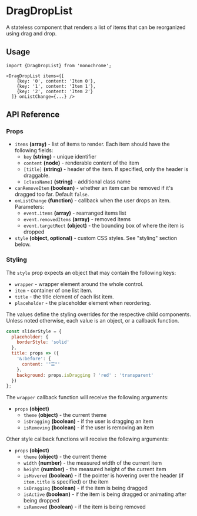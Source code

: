 # DragDropList

A stateless component that renders a list of items that can be reorganized using drag and drop.

## Usage

    import {DragDropList} from 'monochrome';

    <DragDropList items={[
        {key: '0', content: 'Item 0'},
        {key: '1', content: 'Item 1'},
        {key: '2', content: 'Item 2'}
      ]} onListChange={...} />

## API Reference

### Props

* `items` **(array)** - list of items to render. Each item should have the following fields:
  + `key` **(string)** - unique identifier
  + `content` **(node)** - renderable content of the item
  + `[title]` **(string)** - header of the item. If specified, only the header is draggable.
  + `[className]` **(string)** - additional class name
* `canRemoveItem` **(boolean)** - whether an item can be removed if it's dragged too far.
Default `false`.
* `onListChange` **(function)** - callback when the user drops an item.
Parameters:
  + `event.items` **(array)** - rearranged items list
  + `event.removedItems` **(array)** - removed items
  + `event.targetRect` **(object)** - the bounding box of where the item is dropped
* `style` **(object, optional)** - custom CSS styles. See "styling" section below.


### Styling

The `style` prop expects an object that may contain the following keys:

* `wrapper` - wrapper element around the whole control.
* `item` - container of one list item.
* `title` - the title element of each list item.
* `placeholder` - the placeholder element when reordering.

The values define the styling overrides for the respective child components. Unless noted otherwise, each value is an object, or a callback function.

```jsx
const sliderStyle = {
  placeholder: {
    borderStyle: 'solid'
  },
  title: props => ({
    '&:before': {
      content: '"☰"'
    },
    background: props.isDragging ? 'red' : 'transparent'
  })
};
```

The `wrapper` callback function will receive the following arguments:

* `props` **(object)**
  - `theme` **(object)** - the current theme
  - `isDragging` **(boolean)** - if the user is dragging an item
  - `isRemoving` **(boolean)** - if the user is removing an item

Other style callback functions will receive the following arguments:

* `props` **(object)**
  - `theme` **(object)** - the current theme
  - `width` **(number)** - the measured width of the current item
  - `height` **(number)** - the measured height of the current item
  - `isHovered` **(boolean)** - if the pointer is hovering over the header (if `item.title` is specified) or the item
  - `isDragging` **(boolean)** - if the item is being dragged
  - `isActive` **(boolean)** - if the item is being dragged or animating after being dropped
  - `isRemoved`  **(boolean)** - if the item is being removed

